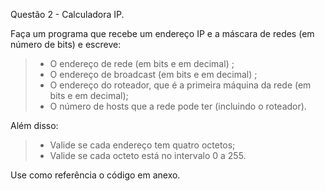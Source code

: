 Questão 2 - Calculadora IP. 

Faça um programa que recebe um endereço IP e a máscara de redes (em número de bits) e escreve:

>- O endereço de rede (em bits e em decimal) ;
>- O endereço de broadcast (em bits e em decimal) ;
>- O endereço do roteador, que é a primeira máquina da rede (em bits e em decimal);
>- O número de hosts que a rede pode ter (incluindo o roteador).

Além disso:

>- Valide se cada endereço tem quatro octetos;
>- Valide se cada octeto está no intervalo 0 a 255.
	
Use como referência o código em anexo.
